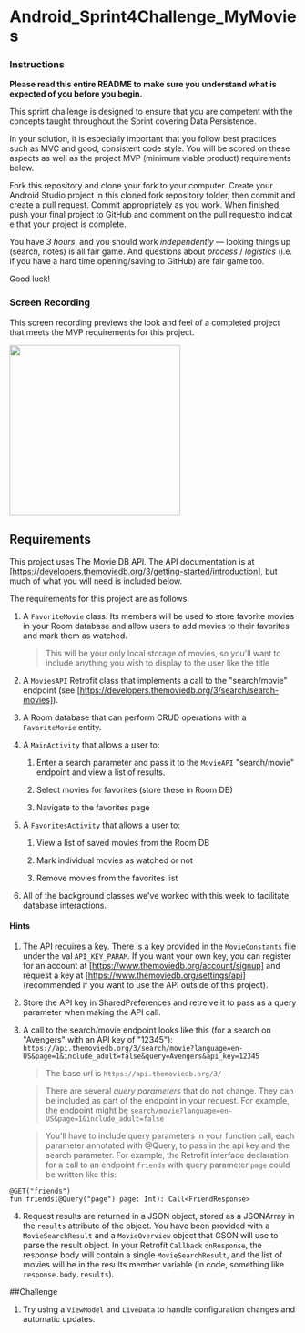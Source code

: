 # Android_Sprint4Challenge_MyMovies

### Instructions

**Please read this entire README to make sure you understand what is expected of you before you begin.**

This sprint challenge is designed to ensure that you are competent with the concepts taught throughout
 the Sprint covering Data Persistence.

In your solution, it is especially important that you follow best practices such as MVC and good,
 consistent code style. You will be scored on these aspects as well as the project MVP (minimum viable product) 
 requirements below.

Fork this repository and clone your fork to your computer. Create your Android Studio project in 
this cloned fork repository folder, then commit and create a pull request. Commit appropriately as 
you work. When finished, push your final project to GitHub and comment on the pull requestto indicat
e that your project is complete.

You have *3 hours*, and you should work *independently* — looking things up (search, notes)
 is all fair game. And questions about *process* / *logistics* (i.e. if you have a hard time opening/saving to GitHub)
 are fair game too.

Good luck!

### Screen Recording

This screen recording previews the look and feel of a completed project that meets the MVP requirements for this project.

<img src="./myMoviesDemo_shorter.webm" width="300">

## Requirements

This project uses The Movie DB API. The API documentation is at 
[https://developers.themoviedb.org/3/getting-started/introduction], but much
 of what you will need is included below.

The requirements for this project are as follows:

1. A `FavoriteMovie` class. Its members will be used to store favorite movies in your
 Room database and allow users to add movies to their favorites and mark them as watched.

   > This will be your only local storage of movies, so you'll want to include anything you wish 
   to  display to the user like the title

2. A `MoviesAPI` Retrofit class that implements a call to the "search/movie" endpoint 
(see [https://developers.themoviedb.org/3/search/search-movies]).

3. A Room database that can perform CRUD operations with a `FavoriteMovie` entity.

4. A `MainActivity` that allows a user to:

   1. Enter a search parameter and pass it to the `MovieAPI` "search/movie" endpoint and view a list of results.

   2. Select movies for favorites (store these in Room DB)

   3. Navigate to the favorites page

5. A `FavoritesActivity` that allows a user to:

   1. View a list of saved movies from the Room DB

   2. Mark individual movies as watched or not

   3. Remove movies from the favorites list

6. All of the background classes we've worked with this week to facilitate database interactions. 

#### Hints
1. The API requires a key. There is a key provided in the `MovieConstants` file under the val `API_KEY_PARAM`. 
If you want your own key, you can register for an account at [https://www.themoviedb.org/account/signup] 
and request a key at [https://www.themoviedb.org/settings/api] (recommended if you want to use the API outside of this project).

2. Store the API key in SharedPreferences and retreive it to pass as a query parameter when making the API call.

3. A call to the search/movie endpoint looks like this (for a search on "Avengers" with an API key of "12345"): 
`https://api.themoviedb.org/3/search/movie?language=en-US&page=1&include_adult=false&query=Avengers&api_key=12345`

      > The base url is `https://api.themoviedb.org/3/`

      > There are several *query parameters* that do not change. They can be included as part of the endpoint in your request. For example, the endpoint might be `search/movie?language=en-US&page=1&include_adult=false`

      > You'll have to include query parameters in your function call, each parameter annotated with @Query, to pass in the api key and the search parameter. For example, the Retrofit interface declaration for a call to an endpoint `friends` with query parameter `page` could be written like this:

```
@GET("friends")
fun friends(@Query("page") page: Int): Call<FriendResponse>
```

4. Request results are returned in a JSON object, stored as a JSONArray in the `results` attribute of 
the object. You have been provided with a `MovieSearchResult` and a `MovieOverview` object that GSON will
 use to parse the result object. In your Retrofit `Callback` `onResponse`, the response body will contain a 
 single `MovieSearchResult`, and the list of movies will be in the results member variable (in code, something
 like `response.body.results`).

##Challenge
1. Try using a `ViewModel` and `LiveData` to handle configuration changes and automatic updates.